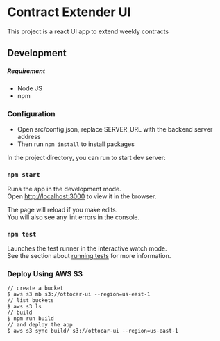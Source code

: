 # Contract Extender UI

This project is a react UI app to extend weekly contracts 

## Development
##### Requirement
* Node JS
* npm

### Configuration
* Open src/config.json, replace SERVER_URL with the backend server address
* Then run `npm install` to install packages

In the project directory, you can run to start dev server:
### `npm start`

Runs the app in the development mode.\
Open [http://localhost:3000](http://localhost:3000) to view it in the browser.

The page will reload if you make edits.\
You will also see any lint errors in the console.

### `npm test`

Launches the test runner in the interactive watch mode.\
See the section about [running tests](https://facebook.github.io/create-react-app/docs/running-tests) for more information.

### Deploy Using AWS S3
    // create a bucket
    $ aws s3 mb s3://ottocar-ui --region=us-east-1
    // list buckets
    $ aws s3 ls
    // build
    $ npm run build
    // and deploy the app
    $ aws s3 sync build/ s3://ottocar-ui --region=us-east-1
